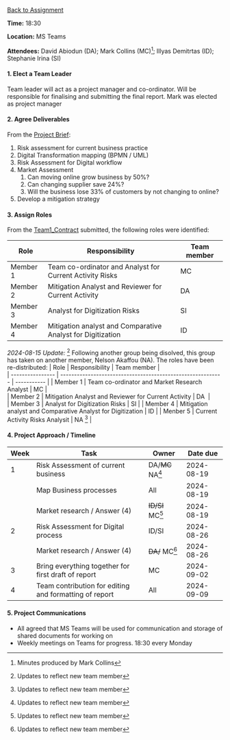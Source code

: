 [Back to Assignment](../README.md)

**Time:** 18:30

**Location:** MS Teams

**Attendees:** David Abiodun (DA); Mark Collins (MC)[^1]; Illyas Demitrtas (ID); Stephanie Irina (SI)

#### 1. Elect a Team Leader
Team leader will act as a project manager and co-ordinator. Will be responsible for finalising and submitting the final report. 
Mark was elected as project manager


#### 2. Agree Deliverables

From the [Project Brief](../README.md):
1. Risk assessment for current business practice
2. Digital Transformation mapping (BPMN / UML)
3. Risk Assessment for Digital workflow
4. Market Assessment 
	1. Can moving online grow business by 50%?
	2. Can changing supplier save 24%?
	3. Will the business lose 33% of customers by not changing to online?
5. Develop a mitigation strategy

#### 3. Assign Roles
From the [Team1_Contract](../Team1_Contract.md) submitted, the following roles were identified:

| Role             | Responsibility                                              | Team member |    
| ---------------- | ----------------------------------------------------------- | ----------- | 
| Member 1 | Team co-ordinator and Analyst for Current Activity Risks    | MC          |   
| Member 2         | Mitigation Analyst and Reviewer for Current Activity        | DA          |   
| Member 3         | Analyst for Digitization Risks                              | SI          | 
| Member 4         | Mitigation analyst and Comparative Analyst for Digitization | ID          |   

*2024-08-15 Update:* [^2]
Following another group being disolved, this group has taken on another member, Nelson Akaffou (NA). The roles have been re-distributed: 
| Role             | Responsibility                                              | Team member |    
| ---------------- | ----------------------------------------------------------- | ----------- | 
| Member 1 | Team co-ordinator and Market Research Analyst    | MC          |   
| Member 2         | Mitigation Analyst and Reviewer for Current Activity        | DA          |   
| Member 3         | Analyst for Digitization Risks                              | SI          | 
| Member 4         | Mitigation analyst and Comparative Analyst for Digitization | ID          |
| Menber 5	| Current Activity Risks Analysit | NA [^2] |

#### 4. Project Approach / Timeline

| Week | Task | Owner | Date due |
|---|---|---|---|
|1| Risk Assessment of current business| DA/~~MC~~ NA[^2] | 2024-08-19|
| | Map Business processes | All | 2024-08-19|
| | Market research / Answer (4) | ~~ID/SI~~ MC[^2] | 2024-08-19|
|2| Risk Assessment for Digital process | ID/SI | 2024-08-26 |
| | Market research / Answer (4) | ~~DA/~~ MC[^2]| 2024-08-26 |
|3| Bring everything together for first draft of report | MC | 2024-09-02 |
|4| Team contribution for editing and formatting of report | All| 2024-09-09 |

#### 5. Project Communications

* All agreed that MS Teams will be used for communication and storage of shared documents for working on
* Weekly meetings on Teams for progress. 18:30 every Monday


[^1]: Minutes produced by Mark Collins
[^2]: Updates to reflect new team member
